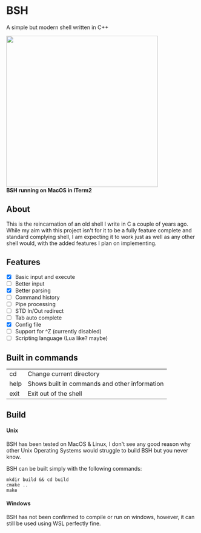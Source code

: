 # BSH
A simple but modern shell written in C++

<img src="https://i.imgur.com/tGnivG3.png" width="400">\
**BSH running on MacOS in ITerm2**

## About
This is the reincarnation of an old shell I write in C a couple of years ago. While my aim with this project isn't for it to be a fully feature complete and standard complying shell, I am expecting it to work just as well as any other shell would, with the added features I plan on implementing.


## Features
- [x] Basic input and execute
- [ ] Better input
- [x] Better parsing
- [ ] Command history
- [ ] Pipe processing
- [ ] STD In/Out redirect
- [ ] Tab auto complete
- [x] Config file
- [ ] Support for ^Z (currently disabled)
- [ ] Scripting language (Lua like? maybe)

## Built in commands
|    |                                               |
|----|-----------------------------------------------|
|cd  | Change current directory                      |
|help| Shows built in commands and other information |
|exit| Exit out of the shell                         |

## Build
#### Unix
BSH has been tested on MacOS & Linux, I don't see any good reason why other Unix Operating Systems would struggle to build BSH but you never know.

BSH can be built simply with the following commands:
```shell
mkdir build && cd build
cmake ..
make
```

#### Windows
BSH has not been confirmed to compile or run on windows, however, it can still be used using WSL perfectly fine.
